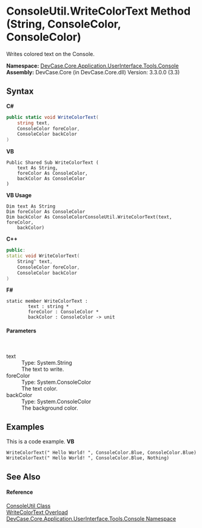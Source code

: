 # ConsoleUtil.WriteColorText Method (String, ConsoleColor, ConsoleColor)
 

Writes colored text on the Console.

**Namespace:**&nbsp;<a href="N_DevCase_Core_Application_UserInterface_Tools_Console">DevCase.Core.Application.UserInterface.Tools.Console</a><br />**Assembly:**&nbsp;DevCase.Core (in DevCase.Core.dll) Version: 3.3.0.0 (3.3)

## Syntax

**C#**<br />
``` C#
public static void WriteColorText(
	string text,
	ConsoleColor foreColor,
	ConsoleColor backColor
)
```

**VB**<br />
``` VB
Public Shared Sub WriteColorText ( 
	text As String,
	foreColor As ConsoleColor,
	backColor As ConsoleColor
)
```

**VB Usage**<br />
``` VB Usage
Dim text As String
Dim foreColor As ConsoleColor
Dim backColor As ConsoleColorConsoleUtil.WriteColorText(text, foreColor, 
	backColor)
```

**C++**<br />
``` C++
public:
static void WriteColorText(
	String^ text, 
	ConsoleColor foreColor, 
	ConsoleColor backColor
)
```

**F#**<br />
``` F#
static member WriteColorText : 
        text : string * 
        foreColor : ConsoleColor * 
        backColor : ConsoleColor -> unit 

```


#### Parameters
&nbsp;<dl><dt>text</dt><dd>Type: System.String<br />The text to write.</dd><dt>foreColor</dt><dd>Type: System.ConsoleColor<br />The text color.</dd><dt>backColor</dt><dd>Type: System.ConsoleColor<br />The background color.</dd></dl>

## Examples
This is a code example. 
**VB**<br />
``` VB
WriteColorText(" Hello World! ", ConsoleColor.Blue, ConsoleColor.Blue)
WriteColorText(" Hello World! ", ConsoleColor.Blue, Nothing)
```


## See Also


#### Reference
<a href="T_DevCase_Core_Application_UserInterface_Tools_Console_ConsoleUtil">ConsoleUtil Class</a><br /><a href="Overload_DevCase_Core_Application_UserInterface_Tools_Console_ConsoleUtil_WriteColorText">WriteColorText Overload</a><br /><a href="N_DevCase_Core_Application_UserInterface_Tools_Console">DevCase.Core.Application.UserInterface.Tools.Console Namespace</a><br />